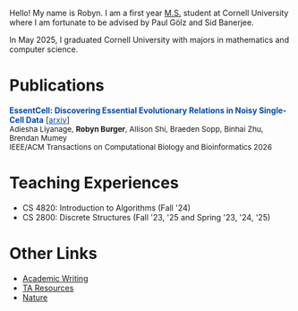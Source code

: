 
<!-- # About Me -->
Hello! My name is Robyn. I am a first year [M.S.](https://www.cs.cornell.edu/ms) student at Cornell University where I am fortunate to be advised by Paul G&#246;lz and Sid Banerjee. 

In May 2025, I graduated Cornell University with majors in mathematics and computer science. 

# Publications 
<span style="color:#0047AB;">**EssentCell: Discovering Essential Evolutionary Relations in Noisy Single-Cell Data**</span> [<a href="https://www.biorxiv.org/content/biorxiv/early/2025/04/18/2025.04.12.648524.full.pdf" style="color:#0047AB;">arxiv</a>]<br>
<span style="font-size:0.95em; color:inherit;">Adiesha Liyanage, <strong>Robyn Burger</strong>, Allison Shi, Braeden Sopp, Binhai Zhu, Brendan Mumey</span><br>
<span style="font-size:0.95em; color:inherit;">IEEE/ACM Transactions on Computational Biology and Bioinformatics 2026</span>

# Teaching Experiences
* CS 4820: Introduction to Algorithms (Fall '24)
* CS 2800: Discrete Structures (Fall '23, '25 and Spring '23, '24, '25)

# Other Links
* [Academic Writing](AcademicWriting/writing.md)
* [TA Resources](cs2800/cs2800.md)
* [Nature](Nature/nature.md)


<!-- # Panini
Here is a photo of my cat, Panini:
<img src="images/Panini_Glamour.png" alt="Cat Photo" width="400"> -->
